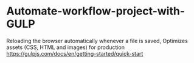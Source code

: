 # Automate-workflow-project-with-GULP
Reloading the browser automatically whenever a file is saved, Optimizes assets (CSS, HTML and images) for production
https://gulpjs.com/docs/en/getting-started/quick-start
